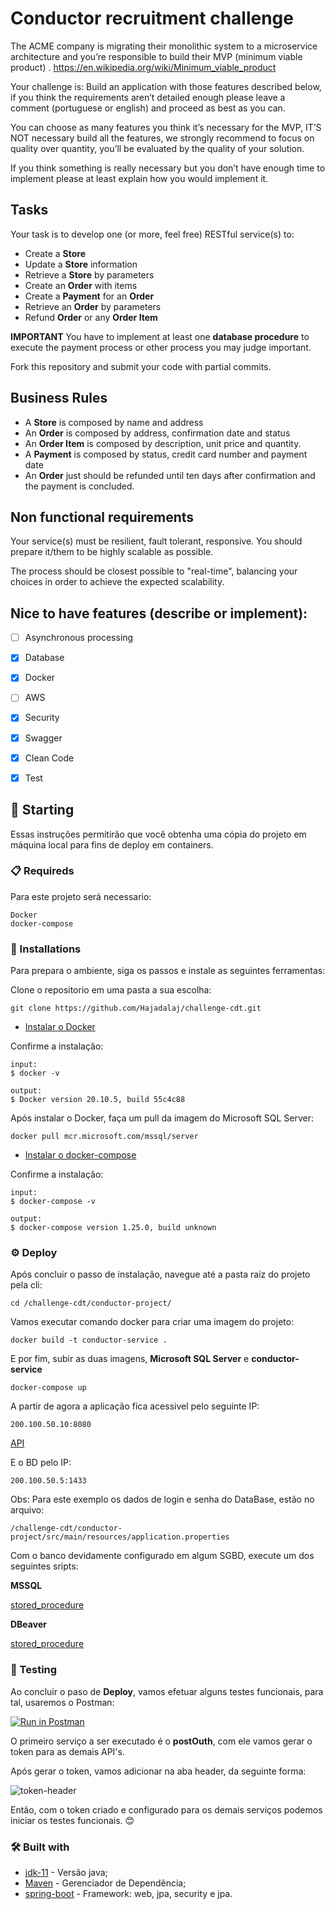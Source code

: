 # Conductor recruitment challenge

The ACME company is migrating their monolithic system to a microservice architecture and you’re responsible to build their MVP (minimum viable product)  .
https://en.wikipedia.org/wiki/Minimum_viable_product

Your challenge is:
Build an application with those features described below, if you think the requirements aren’t detailed enough please leave a comment (portuguese or english) and proceed as best as you can.

You can choose as many features you think it’s necessary for the MVP,  IT’S NOT necessary build all the features, we strongly recommend to focus on quality over quantity, you’ll be evaluated by the quality of your solution.

If you think something is really necessary but you don’t have enough time to implement please at least explain how you would implement it.

## Tasks

Your task is to develop one (or more, feel free) RESTful service(s) to:
* Create a **Store**
* Update a **Store** information
* Retrieve a **Store** by parameters
* Create an **Order** with items
* Create a **Payment** for an **Order**
* Retrieve an **Order** by parameters
* Refund **Order** or any **Order Item**

**IMPORTANT** You have to implement at least one **database procedure** to execute the payment process or other process you may judge important.

Fork this repository and submit your code with partial commits.

## Business Rules

* A **Store** is composed by name and address
* An **Order** is composed by address, confirmation date and status
* An **Order Item** is composed by description, unit price and quantity.
* A **Payment** is composed by status, credit card number and payment date
* An **Order** just should be refunded until ten days after confirmation and the payment is concluded.

## Non functional requirements

Your service(s) must be resilient, fault tolerant, responsive. You should prepare it/them to be highly scalable as possible.

The process should be closest possible to "real-time", balancing your choices in order to achieve the expected
scalability.

## Nice to have features (describe or implement):
- [ ] Asynchronous processing 
- [x] Database      
- [x] Docker        
- [ ] AWS
- [x] Security
- [x] Swagger       
- [x] Clean Code    
- [x] Test          


## 🚀 Starting

Essas instruções permitirão que você obtenha uma cópia do projeto em máquina local para fins de deploy em containers.

### 📋 Requireds

Para este projeto será necessario:

```
Docker
docker-compose
```

### 🔧 Installations

Para prepara o ambiente, siga os passos e instale as seguintes ferramentas:

Clone o repositorio em uma pasta a sua escolha:

```
git clone https://github.com/Hajadalaj/challenge-cdt.git
```

* [Instalar o Docker](https://docs.docker.com/engine/install/)

Confirme a instalação:

```
input:
$ docker -v
```

```
output:
$ Docker version 20.10.5, build 55c4c88
```

Após instalar o Docker, faça um pull da imagem do Microsoft SQL Server:

```
docker pull mcr.microsoft.com/mssql/server
```
* [Instalar o docker-compose](https://docs.docker.com/compose/install/)

Confirme a instalação:

```
input:
$ docker-compose -v
```

```
output:
$ docker-compose version 1.25.0, build unknown
```

### ⚙️ Deploy

Após concluir o passo de instalação, navegue até a pasta raiz do projeto pela cli:

```
cd /challenge-cdt/conductor-project/
```

Vamos executar comando docker para criar uma imagem do projeto:

```
docker build -t conductor-service .
```

E por fim, subir as duas imagens, **Microsoft SQL Server** e **conductor-service** 

```
docker-compose up
```

A partir de agora a aplicação fica acessivel pelo seguinte IP:

```
200.100.50.10:8080
```

[API](http://200.100.50.10:8080/swagger-ui.html#)

E o BD pelo IP:

```
200.100.50.5:1433
```
Obs: Para este exemplo os dados de login e senha do DataBase, estão no arquivo:

```
/challenge-cdt/conductor-project/src/main/resources/application.properties
```

Com o banco devidamente configurado em algum SGBD, execute um dos seguintes sripts:

**MSSQL**

[stored_procedure](https://github.com/Hajadalaj/challenge-cdt/blob/feture/conductor/api/conductor-project/src/main/resources/sp_payment.sql)

**DBeaver**

[stored_procedure](https://github.com/Hajadalaj/challenge-cdt/blob/feture/conductor/api/conductor-project/src/main/resources/sp_payment_dbeaver.sql)


### 🔩 Testing

Ao concluir o paso de **Deploy**, vamos efetuar alguns testes funcionais, para tal, usaremos o Postman:

[![Run in Postman](https://run.pstmn.io/button.svg)](https://app.getpostman.com/run-collection/25b1e4fbe2128d3b120b)

O primeiro serviço a ser executado é o **postOuth**, com ele vamos gerar o token para as demais API's.

Após gerar o token, vamos adicionar na aba header, da seguinte forma:

![token-header](https://github.com/Hajadalaj/challenge-cdt/blob/feture/conductor/api/img/image.png)

Então, com o token criado e configurado para os demais serviços podemos iniciar os testes funcionais. 😊

### 🛠️ Built with

* [jdk-11](https://www.oracle.com/br/java/technologies/javase-jdk11-downloads.html) - Versão java;
* [Maven](https://maven.apache.org/) - Gerenciador de Dependência;
* [spring-boot](https://spring.io/projects/spring-boot) - Framework: web, jpa, security e jpa.

